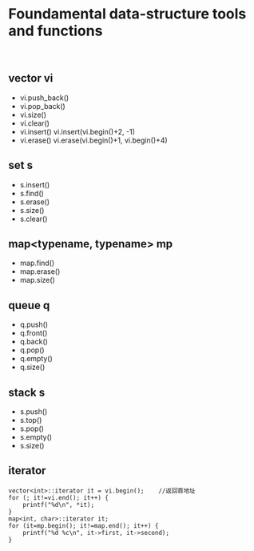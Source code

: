 #	Foundamental data-structure tools and functions
<br>

##	vector<typename> vi

*	vi.push_back()
*	vi.pop_back()
*	vi.size()
*	vi.clear()
*	vi.insert()
	vi.insert(vi.begin()+2, -1)
*	vi.erase()
	vi.erase(vi.begin()+1, vi.begin()+4)


##	set<typename> s

*	s.insert()
*	s.find()
*	s.erase()
*	s.size()
*	s.clear()

##	map<typename, typename> mp

*	map.find()
*	map.erase()
*	map.size()

##	queue<typename> q

*	q.push()
*	q.front()
*	q.back()
*	q.pop()
*	q.empty()
*	q.size()

##	stack<typename> s

*	s.push()
*	s.top()
*	s.pop()
*	s.empty()
*	s.size()

##	iterator

	vector<int>::iterator it = vi.begin();    //返回首地址
	for (; it!=vi.end(); it++) {
		printf("%d\n", *it);
	}
	map<int, char>::iterator it;
	for (it=mp.begin(); it!=map.end(); it++) {
		printf("%d %c\n", it->first, it->second);
	}
